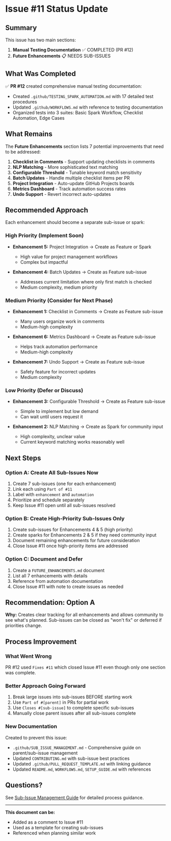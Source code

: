 # Issue #11 Status Update

## Summary

This issue has two main sections:
1. **Manual Testing Documentation** ✅ COMPLETED (PR #12)
2. **Future Enhancements** 📋 NEEDS SUB-ISSUES

## What Was Completed

✅ **PR #12** created comprehensive manual testing documentation:
- Created `.github/TESTING_SPARK_AUTOMATION.md` with 17 detailed test procedures
- Updated `.github/WORKFLOWS.md` with reference to testing documentation
- Organized tests into 3 suites: Basic Spark Workflow, Checklist Automation, Edge Cases

## What Remains

The **Future Enhancements** section lists 7 potential improvements that need to be addressed:

1. **Checklist in Comments** - Support updating checklists in comments
2. **NLP Matching** - More sophisticated text matching
3. **Configurable Threshold** - Tunable keyword match sensitivity
4. **Batch Updates** - Handle multiple checklist items per PR
5. **Project Integration** - Auto-update GitHub Projects boards
6. **Metrics Dashboard** - Track automation success rates
7. **Undo Support** - Revert incorrect auto-updates

## Recommended Approach

Each enhancement should become a separate sub-issue or spark:

### High Priority (Implement Soon)
- **Enhancement 5:** Project Integration → Create as Feature or Spark
  - High value for project management workflows
  - Complex but impactful

- **Enhancement 4:** Batch Updates → Create as Feature sub-issue
  - Addresses current limitation where only first match is checked
  - Medium complexity, medium priority

### Medium Priority (Consider for Next Phase)
- **Enhancement 1:** Checklist in Comments → Create as Feature sub-issue
  - Many users organize work in comments
  - Medium-high complexity

- **Enhancement 6:** Metrics Dashboard → Create as Feature sub-issue
  - Helps track automation performance
  - Medium-high complexity

- **Enhancement 7:** Undo Support → Create as Feature sub-issue
  - Safety feature for incorrect updates
  - Medium complexity

### Low Priority (Defer or Discuss)
- **Enhancement 3:** Configurable Threshold → Create as Feature sub-issue
  - Simple to implement but low demand
  - Can wait until users request it

- **Enhancement 2:** NLP Matching → Create as Spark for community input
  - High complexity, unclear value
  - Current keyword matching works reasonably well

## Next Steps

### Option A: Create All Sub-Issues Now
1. Create 7 sub-issues (one for each enhancement)
2. Link each using `Part of #11`
3. Label with `enhancement` and `automation`
4. Prioritize and schedule separately
5. Keep Issue #11 open until all sub-issues resolved

### Option B: Create High-Priority Sub-Issues Only
1. Create sub-issues for Enhancements 4 & 5 (high priority)
2. Create sparks for Enhancements 2 & 5 if they need community input
3. Document remaining enhancements for future consideration
4. Close Issue #11 once high-priority items are addressed

### Option C: Document and Defer
1. Create a `FUTURE_ENHANCEMENTS.md` document
2. List all 7 enhancements with details
3. Reference from automation documentation
4. Close Issue #11 with note to create issues as needed

## Recommendation: Option A

**Why:** Creates clear tracking for all enhancements and allows community to see what's planned. Sub-issues can be closed as "won't fix" or deferred if priorities change.

## Process Improvement

### What Went Wrong
PR #12 used `Fixes #11` which closed Issue #11 even though only one section was complete.

### Better Approach Going Forward
1. Break large issues into sub-issues BEFORE starting work
2. Use `Part of #[parent]` in PRs for partial work
3. Use `Closes #[sub-issue]` to complete specific sub-issues
4. Manually close parent issues after all sub-issues complete

### New Documentation
Created to prevent this issue:
- `.github/SUB_ISSUE_MANAGEMENT.md` - Comprehensive guide on parent/sub-issue management
- Updated `CONTRIBUTING.md` with sub-issue best practices
- Updated `.github/PULL_REQUEST_TEMPLATE.md` with linking guidance
- Updated `README.md`, `WORKFLOWS.md`, `SETUP_GUIDE.md` with references

## Questions?

See [Sub-Issue Management Guide](.github/SUB_ISSUE_MANAGEMENT.md) for detailed process guidance.

---

**This document can be:**
- Added as a comment to Issue #11
- Used as a template for creating sub-issues
- Referenced when planning similar work
